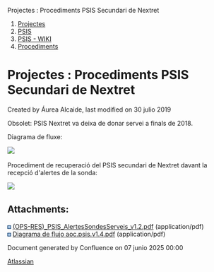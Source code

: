 Projectes : Procediments PSIS Secundari de Nextret  

1.  [Projectes](index.md)
2.  [PSIS](PSIS_24215797.md)
3.  [PSIS - WIKI](PSIS---WIKI_24215598.md)
4.  [Procediments](Procediments_24215610.md)

Projectes : Procediments PSIS Secundari de Nextret
==================================================

Created by Áurea Alcaide, last modified on 30 julio 2019

Obsolet: PSIS Nextret va deixa de donar servei a finals de 2018.

  

Diagrama de fluxe:

[![](rest/documentConversion/latest/conversion/thumbnail/24215683/1)](/download/attachments/24215681/Diagrama%20de%20flujo%20aoc.psis.v1.4.pdf?version=1&modificationDate=1562059889932&api=v2)

  

Procediment de recuperació del PSIS secundari de Nextret davant la recepció d'alertes de la sonda:

[![](rest/documentConversion/latest/conversion/thumbnail/24215682/1)](/download/attachments/24215681/%28OPS-RES%29_PSIS_AlertesSondesServeis_v1.2.pdf?version=1&modificationDate=1562059887597&api=v2)

  

Attachments:
------------

![](images/icons/bullet_blue.gif) [(OPS-RES)\_PSIS\_AlertesSondesServeis\_v1.2.pdf](attachments/24215681/24215682.pdf) (application/pdf)  
![](images/icons/bullet_blue.gif) [Diagrama de flujo aoc.psis.v1.4.pdf](attachments/24215681/24215683.pdf) (application/pdf)  

Document generated by Confluence on 07 junio 2025 00:00

[Atlassian](http://www.atlassian.com/)